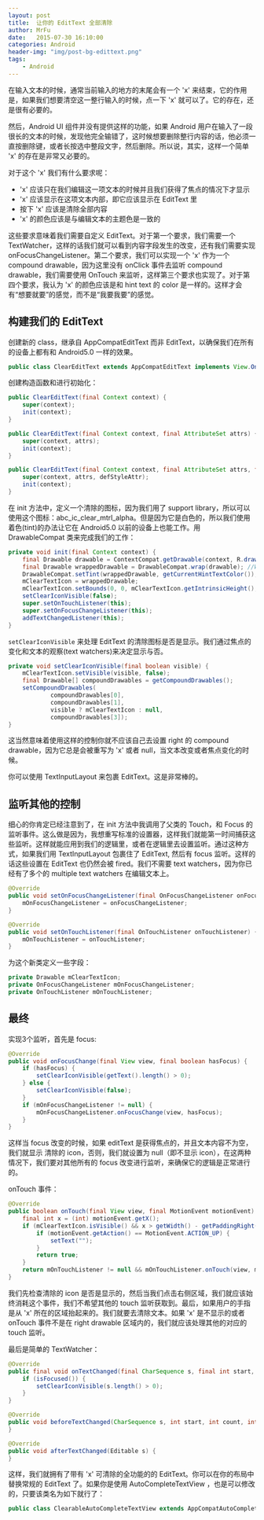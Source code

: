 ```yaml
---
layout: post
title:  让你的 EditText 全部清除
author: MrFu
date:   2015-07-30 16:10:00
categories: Android
header-img: "img/post-bg-edittext.png"
tags:
    - Android
---
```


在输入文本的时候，通常当前输入的地方的末尾会有一个 'x' 来结束，它的作用是，如果我们想要清空这一整行输入的时候，点一下 'x' 就可以了。它的存在，还是很有必要的。

然后，Android UI 组件并没有提供这样的功能，如果 Android 用户在输入了一段很长的文本的时候，发现他完全输错了，这时候想要删除整行内容的话，他必须一直按删除键，或者长按选中整段文字，然后删除。所以说，其实，这样一个简单 'x' 的存在是非常又必要的。

对于这个 'x' 我们有什么要求呢：

* 'x' 应该只在我们编辑这一项文本的时候并且我们获得了焦点的情况下才显示
* 'x' 应该显示在这项文本内部，即它应该显示在 EditText 里
* 按下 'x' 应该是清除全部内容
* 'x' 的颜色应该是与编辑文本的主题色是一致的

这些要求意味着我们需要自定义 EditText。对于第一个要求，我们需要一个 TextWatcher，这样的话我们就可以看到内容字段发生的改变，还有我们需要实现 onFocusChangeListener。第二个要求，我们可以实现一个 'x' 作为一个 compound drawable，因为这里没有 onClick 事件去监听 compound drawable，我们需要使用 OnTouch 来监听，这样第三个要求也实现了。对于第四个要求，我认为 'x' 的颜色应该是和 hint text 的 color 是一样的。这样才会有“想要就要”的感觉，而不是“我要我要”的感觉。

## 构建我们的 EditText

创建新的 class，继承自 AppCompatEditText 而非 EditText，以确保我们在所有的设备上都有和 Android5.0 一样的效果。

```java
public class ClearEditText extends AppCompatEditText implements View.OnTouchListener, View.OnFocusChangeListener, TextWatcher {
```

创建构造函数和进行初始化：

```java
public ClearEditText(final Context context) {
    super(context);
    init(context);
}

public ClearEditText(final Context context, final AttributeSet attrs) {
    super(context, attrs);
    init(context);
}

public ClearEditText(final Context context, final AttributeSet attrs, final int defStyleAttr) {
    super(context, attrs, defStyleAttr);
    init(context);
}
```

在 init 方法中，定义一个清除的图标，因为我们用了 support library，所以可以使用这个图标：abc_ic_clear_mtrl_alpha。但是因为它是白色的，所以我们使用着色(tint)的办法让它在 Android5.0 以前的设备上也能工作。用 DrawableCompat 类来完成我们的工作：

```java
private void init(final Context context) {
    final Drawable drawable = ContextCompat.getDrawable(context, R.drawable.abc_ic_clear_mtrl_alpha);
    final Drawable wrappedDrawable = DrawableCompat.wrap(drawable); //Wrap the drawable so that it can be tinted pre Lollipop
    DrawableCompat.setTint(wrappedDrawable, getCurrentHintTextColor());
    mClearTextIcon = wrappedDrawable;
    mClearTextIcon.setBounds(0, 0, mClearTextIcon.getIntrinsicHeight(), mClearTextIcon.getIntrinsicHeight());
    setClearIconVisible(false);
    super.setOnTouchListener(this);
    super.setOnFocusChangeListener(this);
    addTextChangedListener(this);
}
```

`setClearIconVisible` 来处理 EditText 的清除图标是否是显示。我们通过焦点的变化和文本的观察(text watchers)来决定显示与否。

```java
private void setClearIconVisible(final boolean visible) {
    mClearTextIcon.setVisible(visible, false);
    final Drawable[] compoundDrawables = getCompoundDrawables();
    setCompoundDrawables(
            compoundDrawables[0],
            compoundDrawables[1],
            visible ? mClearTextIcon : null,
            compoundDrawables[3]);
}
```

这当然意味着使用这样的控制你就不应该自己去设置 right 的 compound drawable，因为它总是会被重写为 'x' 或者 null，当文本改变或者焦点变化的时候。

你可以使用 TextInputLayout 来包裹 EditText。这是非常棒的。

## 监听其他的控制

细心的你肯定已经注意到了，在 init 方法中我调用了父类的 Touch，和 Focus 的监听事件。这么做是因为，我想重写标准的设置器，这样我们就能第一时间捕获这些监听。这样就能应用到我们的逻辑里，或者在逻辑里去设置监听。通过这种方式，如果我们用 TextInputLayout 包裹住了 EditText, 然后有 focus 监听。这样的话这些设置在 EditText 也仍然会被 fired。我们不需要 text watchers，因为你已经有了多个的 multiple text watchers 在编辑文本上。

```java
@Override
public void setOnFocusChangeListener(final OnFocusChangeListener onFocusChangeListener) {
    mOnFocusChangeListener = onFocusChangeListener;
}

@Override
public void setOnTouchListener(final OnTouchListener onTouchListener) {
    mOnTouchListener = onTouchListener;
}
```

为这个新类定义一些字段：

```java
private Drawable mClearTextIcon;
private OnFocusChangeListener mOnFocusChangeListener;
private OnTouchListener mOnTouchListener;
```

## 最终

实现3个监听，首先是 focus:

```java
@Override
public void onFocusChange(final View view, final boolean hasFocus) {
    if (hasFocus) {
        setClearIconVisible(getText().length() > 0);
    } else {
        setClearIconVisible(false);
    }
    if (mOnFocusChangeListener != null) {
        mOnFocusChangeListener.onFocusChange(view, hasFocus);
    }
}
```

这样当 focus 改变的时候，如果 editText 是获得焦点的，并且文本内容不为空，我们就显示 清除的 icon，否则，我们就设置为 null（即不显示 icon），在这两种情况下，我们要对其他所有的 focus 改变进行监听，来确保它的逻辑是正常进行的。


onTouch 事件：

```java
@Override
public boolean onTouch(final View view, final MotionEvent motionEvent) {
    final int x = (int) motionEvent.getX();
    if (mClearTextIcon.isVisible() && x > getWidth() - getPaddingRight() - mClearTextIcon.getIntrinsicWidth()) {
        if (motionEvent.getAction() == MotionEvent.ACTION_UP) {
            setText("");
        }
        return true;
    }
    return mOnTouchListener != null && mOnTouchListener.onTouch(view, motionEvent);
}
```

我们先检查清除的 icon 是否是显示的，然后当我们点击右侧区域，我们就应该始终消耗这个事件，我们不希望其他的 touch 监听获取到。最后，如果用户的手指是从 'x' 所在的区域抬起来的。我们就要去清除文本。如果 'x' 是不显示的或者 onTouch 事件不是在 right drawable 区域内的，我们就应该处理其他的对应的 touch 监听。

最后是简单的 TextWatcher：

```java
@Override
public final void onTextChanged(final CharSequence s, final int start, final int before, final int count) {
    if (isFocused()) {
        setClearIconVisible(s.length() > 0);
    }
}

@Override
public void beforeTextChanged(CharSequence s, int start, int count, int after) {
}

@Override
public void afterTextChanged(Editable s) {
}
```

这样，我们就拥有了带有 'x' 可清除的全功能的的 EditText。你可以在你的布局中替换常规的 EditText 了。如果你是使用 AutoCompleteTextView ，也是可以修改的，只要该类名为如下就行了：

```java
public class ClearableAutoCompleteTextView extends AppCompatAutoCompleteTextView implements View.OnTouchListener, View.OnFocusChangeListener, TextWatcher {
```





